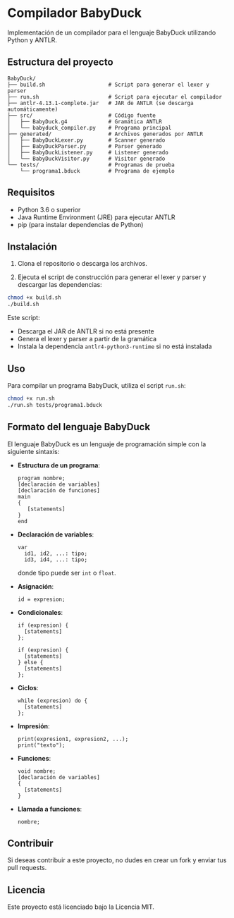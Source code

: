 # Compilador BabyDuck

Implementación de un compilador para el lenguaje BabyDuck utilizando Python y ANTLR.

## Estructura del proyecto

```
BabyDuck/
├── build.sh                    # Script para generar el lexer y parser
├── run.sh                      # Script para ejecutar el compilador
├── antlr-4.13.1-complete.jar   # JAR de ANTLR (se descarga automáticamente)
├── src/                        # Código fuente
│   ├── BabyDuck.g4             # Gramática ANTLR
│   └── babyduck_compiler.py    # Programa principal
├── generated/                  # Archivos generados por ANTLR
│   ├── BabyDuckLexer.py        # Scanner generado
│   ├── BabyDuckParser.py       # Parser generado
│   ├── BabyDuckListener.py     # Listener generado
│   └── BabyDuckVisitor.py      # Visitor generado
└── tests/                      # Programas de prueba
    └── programa1.bduck         # Programa de ejemplo
```

## Requisitos

- Python 3.6 o superior
- Java Runtime Environment (JRE) para ejecutar ANTLR
- pip (para instalar dependencias de Python)

## Instalación

1. Clona el repositorio o descarga los archivos.

2. Ejecuta el script de construcción para generar el lexer y parser y descargar las dependencias:

```bash
chmod +x build.sh
./build.sh
```

Este script:
- Descarga el JAR de ANTLR si no está presente
- Genera el lexer y parser a partir de la gramática
- Instala la dependencia `antlr4-python3-runtime` si no está instalada

## Uso

Para compilar un programa BabyDuck, utiliza el script `run.sh`:

```bash
chmod +x run.sh
./run.sh tests/programa1.bduck
```

## Formato del lenguaje BabyDuck

El lenguaje BabyDuck es un lenguaje de programación simple con la siguiente sintaxis:

- **Estructura de un programa**:
  ```
  program nombre;
  [declaración de variables]
  [declaración de funciones]
  main 
  {
     [statements]
  }
  end
  ```

- **Declaración de variables**:
  ```
  var
    id1, id2, ...: tipo;
    id3, id4, ...: tipo;
  ```
  donde tipo puede ser `int` o `float`.

- **Asignación**:
  ```
  id = expresion;
  ```

- **Condicionales**:
  ```
  if (expresion) {
    [statements]
  };
  
  if (expresion) {
    [statements]
  } else {
    [statements]
  };
  ```

- **Ciclos**:
  ```
  while (expresion) do {
    [statements]
  };
  ```

- **Impresión**:
  ```
  print(expresion1, expresion2, ...);
  print("texto");
  ```

- **Funciones**:
  ```
  void nombre;
  [declaración de variables]
  {
    [statements]
  }
  ```

- **Llamada a funciones**:
  ```
  nombre;
  ```

## Contribuir

Si deseas contribuir a este proyecto, no dudes en crear un fork y enviar tus pull requests.

## Licencia

Este proyecto está licenciado bajo la Licencia MIT.